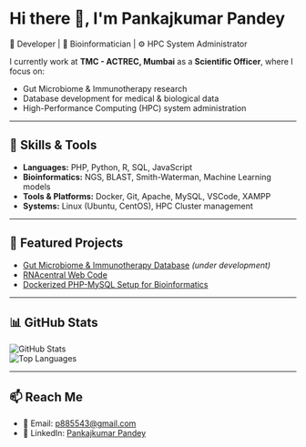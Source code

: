# Hi there 👋, I'm Pankajkumar Pandey  

🚀 Developer | 🧬 Bioinformatician | ⚙️ HPC System Administrator  

I currently work at **TMC - ACTREC, Mumbai** as a **Scientific Officer**, where I focus on:  
- Gut Microbiome & Immunotherapy research  
- Database development for medical & biological data  
- High-Performance Computing (HPC) system administration  

---

## 🔧 Skills & Tools  
- **Languages:** PHP, Python, R, SQL, JavaScript  
- **Bioinformatics:** NGS, BLAST, Smith-Waterman, Machine Learning models  
- **Tools & Platforms:** Docker, Git, Apache, MySQL, VSCode, XAMPP  
- **Systems:** Linux (Ubuntu, CentOS), HPC Cluster management  

---

## 📌 Featured Projects  
- [Gut Microbiome & Immunotherapy Database](#) *(under development)*  
- [RNAcentral Web Code](https://github.com/RNAcentral/rnacentral-webcode)  
- [Dockerized PHP-MySQL Setup for Bioinformatics](#)  

---

## 📊 GitHub Stats  
![GitHub Stats](https://github-readme-stats.vercel.app/api?username=linkzola&show_icons=true&theme=dark)  
![Top Languages](https://github-readme-stats.vercel.app/api/top-langs/?username=linkzola&layout=compact&theme=dark)  

---

## 📫 Reach Me  
- 📧 Email: [p885543@gmail.com](mailto:p885543@gmail.com)  
- 🔗 LinkedIn: [Pankajkumar Pandey](https://linkedin.com/in/pankajkumar-pandey-9a3244164)  
